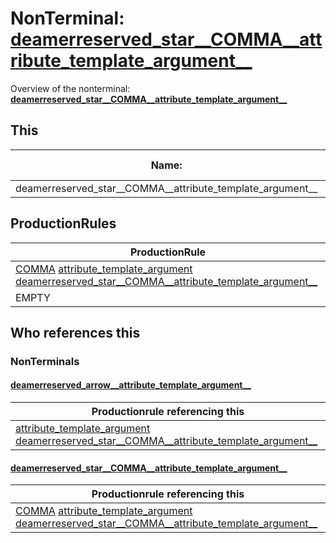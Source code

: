 # NonTerminal: **[deamerreserved_star__COMMA__attribute_template_argument__](./deamerreserved_star__COMMA__attribute_template_argument__.md)**

Overview of the nonterminal: **[deamerreserved_star__COMMA__attribute_template_argument__](./deamerreserved_star__COMMA__attribute_template_argument__.md)**



## This

| Name:                | Abstraction:    | Is Inlined |
| -------------------- | --------------- | ---------- |
| deamerreserved_star__COMMA__attribute_template_argument__ | Standard | Yes |



## ProductionRules

| ProductionRule |
| ---- |
| [COMMA](./../Lexicon/COMMA.md) [attribute_template_argument](./attribute_template_argument.md) [deamerreserved_star__COMMA__attribute_template_argument__](./deamerreserved_star__COMMA__attribute_template_argument__.md)  |
| EMPTY  |




## Who references this

### NonTerminals


#### [deamerreserved_arrow__attribute_template_argument__](./../Grammar/deamerreserved_arrow__attribute_template_argument__.md)

| Productionrule referencing this                      |
| ---------------------------------------------------- |
| [attribute_template_argument](./attribute_template_argument.md) [deamerreserved_star__COMMA__attribute_template_argument__](./deamerreserved_star__COMMA__attribute_template_argument__.md)  |


#### [deamerreserved_star__COMMA__attribute_template_argument__](./../Grammar/deamerreserved_star__COMMA__attribute_template_argument__.md)

| Productionrule referencing this                      |
| ---------------------------------------------------- |
| [COMMA](./../Lexicon/COMMA.md) [attribute_template_argument](./attribute_template_argument.md) [deamerreserved_star__COMMA__attribute_template_argument__](./deamerreserved_star__COMMA__attribute_template_argument__.md)  |



